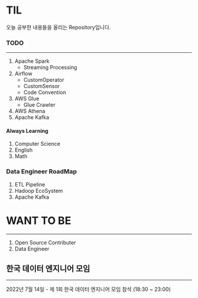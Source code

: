 # TIL

오늘 공부한 내용들을 올리는 Repository입니다.

### TODO
---

1. Apache Spark
    - Streaming Processing
2. Airflow
    - CustomOperator
    - CustomSensor
    - Code Convention
3. AWS Glue
    - Glue Crawler
4. AWS Athena
5. Apache Kafka

#### Always Learning
1. Computer Science
2. English
3. Math

### Data Engineer RoadMap

1. ETL Pipeline
2. Hadoop EcoSystem
3. Apache Kafka

# WANT TO BE
---
1. Open Source Contributer
2. Data Engineer



## 한국 데이터 엔지니어 모임

---

2022년 7월 14일 - 제 1회 한국 데이터 엔지니어 모임 참석 (18:30 ~ 23:00)
